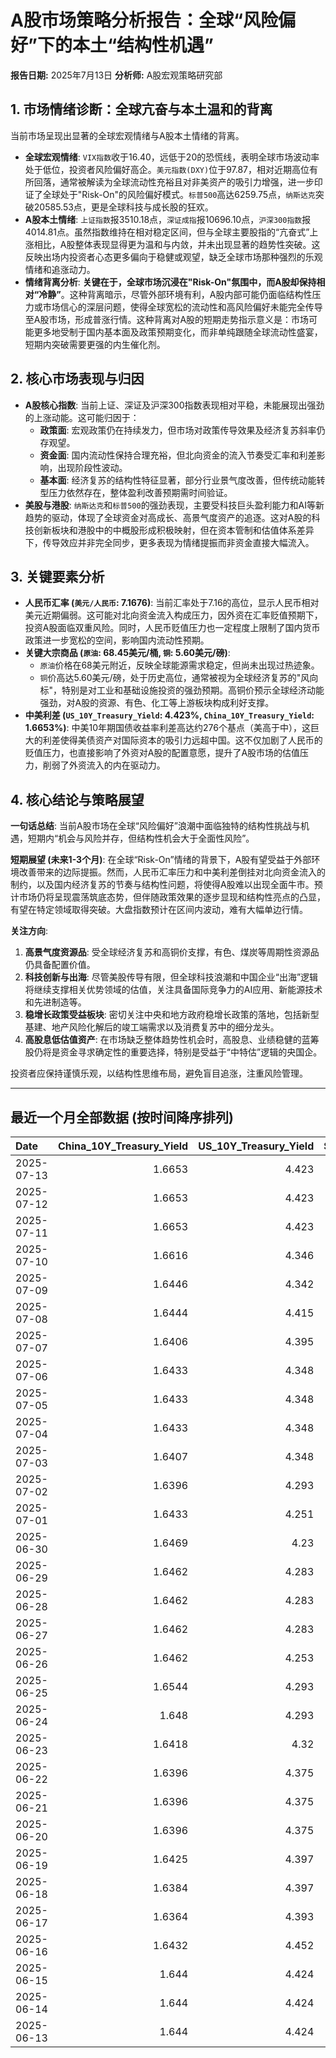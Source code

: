 # A股市场策略分析报告：全球“风险偏好”下的本土“结构性机遇”

**报告日期:** 2025年7月13日
**分析师:** A股宏观策略研究部

## 1. 市场情绪诊断：全球亢奋与本土温和的背离

当前市场呈现出显著的全球宏观情绪与A股本土情绪的背离。

*   **全球宏观情绪**: `VIX指数`收于16.40，远低于20的恐慌线，表明全球市场波动率处于低位，投资者风险偏好高企。`美元指数(DXY)`位于97.87，相对近期高位有所回落，通常被解读为全球流动性充裕且对非美资产的吸引力增强，进一步印证了全球处于"Risk-On"的风险偏好模式。`标普500`高达6259.75点，`纳斯达克`突破20585.53点，更是全球科技与成长股的狂欢。
*   **A股本土情绪**: `上证指数`报3510.18点，`深证成指`报10696.10点，`沪深300指数`报4014.81点。虽然指数维持在相对稳定区间，但与全球主要股指的“亢奋式”上涨相比，A股整体表现显得更为温和与内敛，并未出现显著的趋势性突破。这反映出场内投资者心态更多偏向于稳健或观望，缺乏全球市场那种强烈的乐观情绪和追涨动力。
*   **情绪背离分析**: **关键在于，全球市场沉浸在"Risk-On"氛围中，而A股却保持相对“冷静”**。这种背离暗示，尽管外部环境有利，A股内部可能仍面临结构性压力或市场信心的深层问题，使得全球宽松的流动性和高风险偏好未能完全传导至A股市场，形成普涨行情。这种背离对A股的短期走势指示意义是：市场可能更多地受制于国内基本面及政策预期变化，而非单纯跟随全球流动性盛宴，短期内突破需要更强的内生催化剂。

## 2. 核心市场表现与归因

*   **A股核心指数**: 当前上证、深证及沪深300指数表现相对平稳，未能展现出强劲的上涨动能。这可能归因于：
    *   **政策面**: 宏观政策仍在持续发力，但市场对政策传导效果及经济复苏斜率仍存观望。
    *   **资金面**: 国内流动性保持合理充裕，但北向资金的流入节奏受汇率和利差影响，出现阶段性波动。
    *   **基本面**: 经济复苏的结构性特征显著，部分行业景气度改善，但传统动能转型压力依然存在，整体盈利改善预期需时间验证。
*   **美股与港股**: `纳斯达克`和`标普500`的强劲表现，主要受科技巨头盈利能力和AI等新趋势的驱动，体现了全球资金对高成长、高景气度资产的追逐。这对A股的科技创新板块和港股中的中概股形成积极映射，但在资本管制和估值体系差异下，传导效应并非完全同步，更多表现为情绪提振而非资金直接大幅流入。

## 3. 关键要素分析

*   **人民币汇率 (`美元/人民币`: 7.1676)**: 当前汇率处于7.16的高位，显示人民币相对美元近期偏弱。这可能对北向资金流入构成压力，因外资在汇率贬值预期下，投资A股面临双重风险。同时，人民币贬值压力也一定程度上限制了国内货币政策进一步宽松的空间，影响国内流动性预期。
*   **关键大宗商品 (`原油`: 68.45美元/桶, `铜`: 5.60美元/磅)**:
    *   `原油`价格在68美元附近，反映全球能源需求稳定，但尚未出现过热迹象。
    *   `铜`价高达5.60美元/磅，处于历史高位，通常被视为全球经济复苏的"风向标"，特别是对工业和基础设施投资的强劲预期。高铜价预示全球经济动能强劲，对A股的资源、有色、化工等上游板块构成利好支撑。
*   **中美利差 (`US_10Y_Treasury_Yield`: 4.423%, `China_10Y_Treasury_Yield`: 1.6653%)**: 中美10年期国债收益率利差高达约276个基点（美高于中），这巨大的利差使得美债资产对国际资本的吸引力远超中国。这不仅加剧了人民币的贬值压力，也直接影响了外资对A股的配置意愿，提升了A股市场的估值压力，削弱了外资流入的内在驱动力。

## 4. 核心结论与策略展望

**一句话总结**: 当前A股市场在全球“风险偏好”浪潮中面临独特的结构性挑战与机遇，短期内“机会与风险并存，但结构性机会大于全面性风险”。

**短期展望 (未来1-3个月)**:
在全球“Risk-On”情绪的背景下，A股有望受益于外部环境改善带来的边际提振。然而，人民币汇率压力和中美利差倒挂对北向资金流入的制约，以及国内经济复苏的节奏与结构性问题，将使得A股难以出现全面牛市。预计市场仍将呈现震荡筑底态势，但伴随政策效果的逐步显现和结构性亮点的凸显，有望在特定领域取得突破。大盘指数预计在区间内波动，难有大幅单边行情。

**关注方向**:
1.  **高景气度资源品**: 受全球经济复苏和高铜价支撑，有色、煤炭等周期性资源品仍具备配置价值。
2.  **科技创新与出海**: 尽管美股传导有限，但全球科技浪潮和中国企业“出海”逻辑将继续支撑相关优势领域的估值，关注具备国际竞争力的AI应用、新能源技术和先进制造等。
3.  **稳增长政策受益板块**: 密切关注中央和地方政府稳增长政策的落地，包括新型基建、地产风险化解后的竣工端需求以及消费复苏中的细分龙头。
4.  **高股息低估值资产**: 在市场缺乏整体趋势性机会时，高股息、业绩稳健的蓝筹股仍将是资金寻求确定性的重要选择，特别是受益于“中特估”逻辑的央国企。

投资者应保持谨慎乐观，以结构性思维布局，避免盲目追涨，注重风险管理。

---

## 最近一个月全部数据 (按时间降序排列)

| Date       |   China_10Y_Treasury_Yield |   US_10Y_Treasury_Yield |   Shanghai_Composite_Index |   CSI_300_Index |   Shenzhen_Component_Index |   GOLD_spot_price |   OIL_price |   ALUMINUM_future |   BTC_price |   USD_CNY_exchange_rate |   Commodity_Index_ETF |   US_Dollar_Index |   ETH_price |   LEAN_HOGS_future |   COPPER_future |   High_Yield_Bond_ETF |   LIVE_CATTLE_future |   GOLD_near_month_future |   NATURAL_GAS_future |   PLATINUM_future |   SILVER_future |   Long_Term_Treasury_ETF |   CORN_future |   SOYBEANS_future |   WHEAT_future |   SP500_close |   NASDAQ_close |   VIX_close |   GOLD_basis_spot_vs_near |
|:-----------|---------------------------:|------------------------:|---------------------------:|----------------:|---------------------------:|------------------:|------------:|------------------:|------------:|------------------------:|----------------------:|------------------:|------------:|-------------------:|----------------:|----------------------:|---------------------:|-------------------------:|---------------------:|------------------:|----------------:|-------------------------:|--------------:|------------------:|---------------:|--------------:|---------------:|------------:|--------------------------:|
| 2025-07-13 |                     1.6653 |                   4.423 |                    3510.18 |         4014.81 |                    10696.1 |            3364   |       68.45 |           2532.75 |      118894 |                  7.1676 |                 22.51 |            97.869 |     2993.83 |            104.675 |          5.6045 |               80.03   |              222.2   |                   3419.5 |                3.314 |            1469.9 |          38.955 |                  85.79   |        412.25 |           1007.25 |         545    |       6259.75 |        20585.5 |       16.4  |                  -55.5    |
| 2025-07-12 |                     1.6653 |                   4.423 |                    3510.18 |         4014.81 |                    10696.1 |            3364   |       68.45 |           2532.75 |      117435 |                  7.1676 |                 22.51 |            97.869 |     2942.91 |            104.675 |          5.6045 |               80.03   |              222.2   |                   3419.5 |                3.314 |            1469.9 |          38.955 |                  85.79   |        412.25 |           1007.25 |         545    |       6259.75 |        20585.5 |       16.4  |                  -55.5    |
| 2025-07-11 |                     1.6653 |                   4.423 |                    3510.18 |         4014.81 |                    10696.1 |            3364   |       68.45 |           2532.75 |      117517 |                  7.1676 |                 22.51 |            97.869 |     2957.89 |            104.675 |          5.6045 |               80.03   |              222.2   |                   3419.5 |                3.314 |            1469.9 |          38.955 |                  85.79   |        412.25 |           1007.25 |         545    |       6259.75 |        20585.5 |       16.4  |                  -55.5    |
| 2025-07-10 |                     1.6616 |                   4.346 |                    3509.68 |         4010.02 |                    10631.1 |            3317.4 |       66.57 |           2504.5  |      115987 |                  7.18   |                 22.22 |            97.65  |     2954.85 |            107.25  |          5.548  |               80.13   |              219.225 |                   3419.5 |                3.337 |            1394.9 |          37.038 |                  86.99   |        407.25 |           1012.5  |         550.25 |       6280.46 |        20630.7 |       15.78 |                 -102.1    |
| 2025-07-09 |                     1.6446 |                   4.342 |                    3493.05 |         3991.4  |                    10581.8 |            3311.6 |       68.38 |           2486.25 |      111327 |                  7.1738 |                 22.29 |            97.47  |     2770.78 |            107.1   |          5.4435 |               80.21   |              219.775 |                   3419.5 |                3.214 |            1370.6 |          36.351 |                  86.93   |        412.5  |           1012.25 |         542.75 |       6263.26 |        20611.3 |       15.94 |                 -107.9    |
| 2025-07-08 |                     1.6444 |                   4.415 |                    3497.48 |         3998.45 |                    10588.4 |            3307   |       68.33 |           2469.5  |      108950 |                  7.1744 |                 22.33 |            97.51  |     2615.51 |            106.975 |          5.645  |               79.99   |              219.975 |                   3419.5 |                3.34  |            1376.6 |          36.472 |                  86.03   |        411    |           1024.25 |         543    |       6225.52 |        20418.5 |       16.81 |                 -112.5    |
| 2025-07-07 |                     1.6406 |                   4.395 |                    3473.13 |         3965.18 |                    10435.5 |            3332.2 |       67.93 |           2467.25 |      108300 |                  7.1649 |                 22.26 |            97.48  |     2543.01 |            106.95  |          4.9845 |               80.1    |              215.9   |                   3419.5 |                3.412 |            1361.8 |          36.615 |                  86.14   |        418    |           1031.75 |         539.75 |       6229.98 |        20412.5 |       17.79 |                  -87.3    |
| 2025-07-06 |                     1.6433 |                   4.348 |                    3472.32 |         3982.2  |                    10508.8 |            3332.5 |       66.5  |           2524.75 |      109232 |                  7.1649 |                 22.28 |            97.18  |     2571.24 |            107.975 |          5.0185 |               80.37   |              214.05  |                   3419.5 |                3.387 |            1382.5 |          36.775 |                  86.97   |        431.5  |           1056.25 |         547.75 |       6279.35 |        20601.1 |       16.38 |                  -87      |
| 2025-07-05 |                     1.6433 |                   4.348 |                    3472.32 |         3982.2  |                    10508.8 |            3332.5 |       66.5  |           2524.75 |      108231 |                  7.1649 |                 22.28 |            97.18  |     2517.28 |            107.975 |          5.0185 |               80.37   |              214.05  |                   3419.5 |                3.387 |            1382.5 |          36.775 |                  86.97   |        431.5  |           1056.25 |         547.75 |       6279.35 |        20601.1 |       16.38 |                  -87      |
| 2025-07-04 |                     1.6433 |                   4.348 |                    3472.32 |         3982.2  |                    10508.8 |            3332.5 |       66.5  |           2524.75 |      108034 |                  7.1649 |                 22.28 |            97.18  |     2508.52 |            107.975 |          5.0185 |               80.37   |              214.05  |                   3419.5 |                3.387 |            1382.5 |          36.775 |                  86.97   |        431.5  |           1056.25 |         547.75 |       6279.35 |        20601.1 |       16.38 |                  -87      |
| 2025-07-03 |                     1.6407 |                   4.348 |                    3461.15 |         3968.07 |                    10534.6 |            3331.6 |       67    |           2524.75 |      109648 |                  7.1649 |                 22.28 |            97.18  |     2591.01 |            107.975 |          5.097  |               80.37   |              214.05  |                   3419.5 |                3.409 |            1372   |          36.784 |                  86.97   |        431.5  |           1056.25 |         547.75 |       6279.35 |        20601.1 |       16.38 |                  -87.8999 |
| 2025-07-02 |                     1.6396 |                   4.293 |                    3454.79 |         3943.69 |                    10412.6 |            3348   |       67.45 |           2530    |      108859 |                  7.1645 |                 22.29 |            96.78  |     2571.34 |            109.65  |          5.149  |               80.32   |              212.45  |                   3419.5 |                3.488 |            1421   |          36.426 |                  87.58   |        429.25 |           1050.5  |         556    |       6227.42 |        20393.1 |       16.64 |                  -71.5    |
| 2025-07-01 |                     1.6433 |                   4.251 |                    3457.75 |         3942.76 |                    10476.3 |            3336.7 |       65.45 |           2518.25 |      105698 |                  7.1636 |                 21.93 |            96.82  |     2405.79 |            109     |          5.048  |               80.17   |              210.75  |                   3419.5 |                3.415 |            1345.9 |          36.082 |                  88.14   |        420    |           1024.75 |         537.25 |       6198.01 |        20202.9 |       16.83 |                  -82.8    |
| 2025-06-30 |                     1.6469 |                   4.23  |                    3444.43 |         3936.08 |                    10465.1 |            3294.4 |       65.11 |           2515.25 |      107135 |                  7.1721 |                 21.81 |            96.88  |     2486.46 |            110.1   |          5.03   |               80.271  |              225.875 |                   3419.5 |                3.456 |            1334   |          35.852 |                  87.922  |        420.5  |           1024.25 |         528.75 |       6204.95 |        20369.7 |       16.73 |                 -125.1    |
| 2025-06-29 |                     1.6462 |                   4.283 |                    3424.23 |         3921.76 |                    10378.5 |            3273.7 |       65.52 |           2507.5  |      108386 |                  7.1675 |                 21.8  |            97.4   |     2500.96 |            113.25  |          5.0685 |               79.9625 |              224.75  |                   3419.5 |                3.739 |            1340.9 |          36.037 |                  87.0652 |        417.5  |           1027.75 |         524.75 |       6173.07 |        20273.5 |       16.32 |                 -145.8    |
| 2025-06-28 |                     1.6462 |                   4.283 |                    3424.23 |         3921.76 |                    10378.5 |            3273.7 |       65.52 |           2507.5  |      107328 |                  7.1675 |                 21.8  |            97.4   |     2437.11 |            113.25  |          5.0685 |               79.9625 |              224.75  |                   3419.5 |                3.739 |            1340.9 |          36.037 |                  87.0652 |        417.5  |           1027.75 |         524.75 |       6173.07 |        20273.5 |       16.32 |                 -145.8    |
| 2025-06-27 |                     1.6462 |                   4.283 |                    3424.23 |         3921.76 |                    10378.5 |            3273.7 |       65.52 |           2507.5  |      107088 |                  7.1675 |                 21.8  |            97.4   |     2423.87 |            113.25  |          5.0685 |               79.9625 |              224.75  |                   3419.5 |                3.739 |            1340.9 |          36.037 |                  87.0652 |        417.5  |           1027.75 |         524.75 |       6173.07 |        20273.5 |       16.32 |                 -145.8    |
| 2025-06-26 |                     1.6462 |                   4.253 |                    3448.45 |         3946.02 |                    10343.5 |            3333.5 |       65.24 |           2510.5  |      106960 |                  7.1764 |                 21.91 |            97.15  |     2416.15 |            112.325 |          5.0655 |               80.0023 |              221.7   |                   3419.5 |                3.261 |            1399.8 |          36.586 |                  87.6231 |        409.5  |           1022.75 |         521    |       6141.02 |        20167.9 |       16.59 |                  -86      |
| 2025-06-25 |                     1.6544 |                   4.293 |                    3455.97 |         3960.07 |                    10393.7 |            3327.1 |       64.92 |           2497.25 |      107361 |                  7.1713 |                 21.83 |            97.68  |     2419.31 |            112.825 |          4.913  |               79.7734 |              221.6   |                   3419.5 |                3.406 |            1329.6 |          36.085 |                  87.1848 |        410.25 |           1025.25 |         528.25 |       6092.16 |        19973.6 |       16.76 |                  -92.3999 |
| 2025-06-24 |                     1.648  |                   4.293 |                    3420.57 |         3904.03 |                    10217.6 |            3317.4 |       64.37 |           2507.75 |      106046 |                  7.179  |                 21.86 |            97.86  |     2448.01 |            112.225 |          4.867  |               79.7933 |              221.6   |                   3419.5 |                3.537 |            1304.2 |          35.701 |                  87.0752 |        416.25 |           1046.75 |         535.75 |       6092.18 |        19912.5 |       17.48 |                 -102.1    |
| 2025-06-23 |                     1.6418 |                   4.32  |                    3381.58 |         3857.9  |                    10048.4 |            3377.7 |       68.51 |           2528.5  |      105578 |                  7.188  |                 22.4  |            98.42  |     2421.82 |            113.45  |          4.843  |               79.5743 |              222.3   |                   3419.5 |                3.698 |            1283.4 |          36.153 |                  86.4475 |        419.25 |           1058.75 |         552.75 |       6025.17 |        19631   |       19.83 |                  -41.8    |
| 2025-06-22 |                     1.6396 |                   4.375 |                    3359.9  |         3846.64 |                    10005   |            3368.1 |       74.93 |           2470.75 |      100987 |                  7.188  |                 23.26 |            98.71  |     2228.21 |            112.775 |          4.826  |               79.425  |              223.025 |                   3419.5 |                3.847 |            1263.7 |          35.976 |                  86.1685 |        428.75 |           1068    |         567.75 |       5967.84 |        19447.4 |       20.62 |                  -51.3999 |
| 2025-06-21 |                     1.6396 |                   4.375 |                    3359.9  |         3846.64 |                    10005   |            3368.1 |       74.93 |           2470.75 |      102257 |                  7.188  |                 23.26 |            98.71  |     2300.5  |            112.775 |          4.826  |               79.425  |              223.025 |                   3419.5 |                3.847 |            1263.7 |          35.976 |                  86.1685 |        428.75 |           1068    |         567.75 |       5967.84 |        19447.4 |       20.62 |                  -51.3999 |
| 2025-06-20 |                     1.6396 |                   4.375 |                    3359.9  |         3846.64 |                    10005   |            3368.1 |       74.93 |           2470.75 |      103310 |                  7.188  |                 23.26 |            98.71  |     2407.3  |            112.775 |          4.826  |               79.425  |              223.025 |                   3419.5 |                3.847 |            1263.7 |          35.976 |                  86.1685 |        428.75 |           1068    |         567.75 |       5967.84 |        19447.4 |       20.62 |                  -51.3999 |
| 2025-06-19 |                     1.6425 |                   4.397 |                    3362.11 |         3843.09 |                    10052   |            3389.8 |       75.14 |           2503.75 |      104684 |                  7.1888 |                 23.14 |            98.91  |     2521.65 |            112.175 |          4.845  |               79.1762 |              224.3   |                   3419.5 |                3.989 |            1311.5 |          36.866 |                  86.3279 |        433.5  |           1074.75 |         574.25 |       5980.87 |        19546.3 |       20.14 |                  -29.7    |
| 2025-06-18 |                     1.6384 |                   4.397 |                    3388.81 |         3874.97 |                    10175.6 |            3389.8 |       75.14 |           2503.75 |      104883 |                  7.1845 |                 23.14 |            98.91  |     2524.3  |            112.175 |          4.845  |               79.1762 |              224.3   |                   3419.5 |                3.989 |            1311.5 |          36.866 |                  86.3279 |        433.5  |           1074.75 |         574.25 |       5980.87 |        19546.3 |       20.14 |                  -29.7    |
| 2025-06-17 |                     1.6364 |                   4.393 |                    3387.41 |         3870.38 |                    10151.4 |            3386.6 |       74.84 |           2479.5  |      104601 |                  7.179  |                 23.08 |            98.82  |     2510.76 |            111.65  |          4.8005 |               79.0567 |              223.25  |                   3419.5 |                3.851 |            1260.1 |          37.09  |                  86.1785 |        431.5  |           1074    |         549    |       5982.72 |        19521.1 |       21.6  |                  -32.8999 |
| 2025-06-16 |                     1.6432 |                   4.452 |                    3388.73 |         3873.8  |                    10163.5 |            3396.4 |       71.77 |           2441    |      106797 |                  7.181  |                 22.6  |            98     |     2540.6  |            111.8   |          4.8265 |               79.1463 |              227.025 |                   3419.5 |                3.748 |            1251.5 |          36.379 |                  85.1424 |        434.75 |           1069.75 |         536.5  |       6033.11 |        19701.2 |       19.11 |                  -23.1001 |
| 2025-06-15 |                     1.644  |                   4.424 |                    3377    |         3864.18 |                    10122.1 |            3431.2 |       72.98 |           2436    |      105552 |                  7.1928 |                 22.65 |            98.18  |     2546.84 |            103.7   |          4.803  |               78.9871 |              225.1   |                   3419.5 |                3.581 |            1210.8 |          36.281 |                  86.0091 |        444.5  |           1069.75 |         543.75 |       5976.97 |        19406.8 |       20.82 |                   11.7    |
| 2025-06-14 |                     1.644  |                   4.424 |                    3377    |         3864.18 |                    10122.1 |            3431.2 |       72.98 |           2436    |      105472 |                  7.1928 |                 22.65 |            98.18  |     2533.44 |            103.7   |          4.803  |               78.9871 |              225.1   |                   3419.5 |                3.581 |            1210.8 |          36.281 |                  86.0091 |        444.5  |           1069.75 |         543.75 |       5976.97 |        19406.8 |       20.82 |                   11.7    |
| 2025-06-13 |                     1.644  |                   4.424 |                    3377    |         3864.18 |                    10122.1 |            3431.2 |       72.98 |           2436    |      106091 |                  7.1928 |                 22.65 |            98.18  |     2579.49 |            103.7   |          4.803  |               78.9871 |              225.1   |                   3419.5 |                3.581 |            1210.8 |          36.281 |                  86.0091 |        444.5  |           1069.75 |         543.75 |       5976.97 |        19406.8 |       20.82 |                   11.7    |